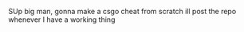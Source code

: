 SUp big man, gonna make a csgo cheat from scratch
ill post the repo whenever I have a working thing
